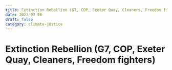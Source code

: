 ```yaml
---
title: Extinction Rebellion (G7, COP, Exeter Quay, Cleaners, Freedom fighters)
date: 2023-03-30
draft: false
category: climate-justice
---
```

# Extinction Rebellion (G7, COP, Exeter Quay, Cleaners, Freedom fighters)
